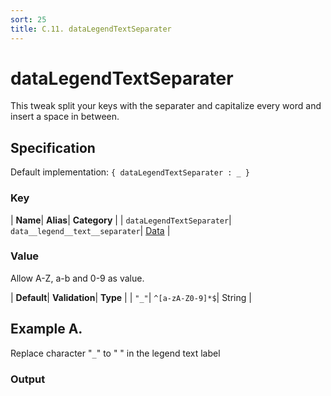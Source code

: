 ```yaml
---
sort: 25
title: C.11. dataLegendTextSeparater
---
```

# dataLegendTextSeparater

This tweak split your keys with the separater and capitalize every word and insert a space in between.


## Specification

Default implementation: ```{ dataLegendTextSeparater : _ }```

### Key

| **Name**| **Alias**| **Category** |
| ```dataLegendTextSeparater```| ```data__legend__text__separater```| [Data](../options/#data) |

### Value

Allow A-Z, a-b and 0-9 as value.

| **Default**| **Validation**| **Type** |
| ```"_"```| ```^[a-zA-Z0-9]*$```| String |



## Example A.

Replace character "```_```" to " " in the legend text label

### Output

  <div id="a">
      <script> 
          d3.statosio( 
    file, 
    "name", 
    [ "mobile",  "desktop" ], 
    { "showLegend" : true, "dataLegendTextSeparater" : "_", "view__dom_id" : "a" }
)

      </script>
  </div>

Open output in a [blank window](../sources/dataLegendTextSeparater--example-a.html){:target="_self"}. 
Download examples [as zip](../sources/dataLegendTextSeparater.zip){:target="_blank"}. 

### Parameters

This dataset shows the mobile **and** desktop google pagerank performance score for a certain website.

| | **Value** | **Type** |
|------:|:------|:------|
| **Source** | ["../data/performance.json"](../data/performance.json) | String |
| **X** | ```"name"``` | String |
| **Y** | ```[ "mobile",  "desktop" ]``` | Array |
| **Options** | ```{ "showLegend" : true, "dataLegendTextSeparater" : "_" }``` | Object |


### Javascript

* Invoke Function

```javascript
d3.statosio( 
    file, 
    "name", 
    [ "mobile",  "desktop" ], 
    { "showLegend" : true, "dataLegendTextSeparater" : "_" }
)
```

* HTML Implementation

```html
<!DOCTYPE html>
<head>
    <title>d3.statosio - dataLegendTextSeparater</title>
    <meta content="text/html;charset=utf-8" http-equiv="Content-Type">
    <meta content="utf-8" http-equiv="encoding">
    <script src="https://cdnjs.cloudflare.com/ajax/libs/d3/6.2.0/d3.js"></script>
    <script src="https://cdnjs.cloudflare.com/ajax/libs/statosio/0.9/statosio.js"></script>
</head>
<body>
    <script>
        d3.json( "../data/performance.json" )
            .then( ( file ) => {
                d3.statosio( 
                    file, 
                    "name", 
                    [ "mobile",  "desktop" ], 
                    { "showLegend" : true, "dataLegendTextSeparater" : "_" }
                )
            } )
    </script>
</body>
```
### Ruby

* Gem Install

```ruby
gem install statosio
gem install prawn
gem install prawn-svg
```

* Implementation

```ruby
require "statosio"
require "prawn"
require "prawn-svg"

file = File.read( "../data/performance.json" )
dataset = JSON.parse( file )

statosio = Statosio::Generate.new
chart = statosio.svg(
    dataset: dataset,
    x: "name", 
    y: [ "mobile",  "desktop" ],
    options: {"showLegend"=>true, "dataLegendTextSeparater"=>"_"}
    
)

Prawn::Document.generate( "statosio.pdf" ) do | pdf |
  pdf.svg( chart, width: 500 )
end
```
